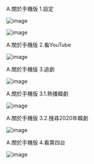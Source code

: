 A.關於手機版
1.設定

![image](https://raw.githubusercontent.com/despot527/ylb/main/src/A.1.1.jpg)

![image](https://raw.githubusercontent.com/despot527/ylb/main/src/A.1.2.jpg)

A.關於手機版
2.看YouTube

![image](https://raw.githubusercontent.com/despot527/ylb/main/src/A.2.jpg)

A.關於手機版
3.追劇

![image](https://raw.githubusercontent.com/despot527/ylb/main/src/A.3.jpg)

A.關於手機版
3.1.熱播韓劇

![image](https://raw.githubusercontent.com/despot527/ylb/main/src/A.3.1.jpg)

A.關於手機版
3.2.搜尋2020年韓劇

![image](https://raw.githubusercontent.com/despot527/ylb/main/src/A.3.2.jpg)

A.關於手機版
4.看第四台

![image](https://raw.githubusercontent.com/despot527/ylb/main/src/A.4.jpg)


